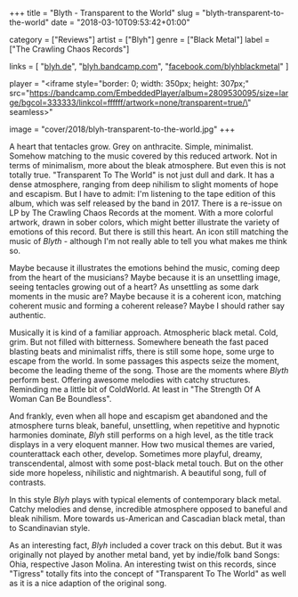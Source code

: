 +++
title = "Blyth - Transparent to the World"
slug = "blyth-transparent-to-the-world"
date = "2018-03-10T09:53:42+01:00"

category = ["Reviews"]
artist = ["Blyh"]
genre = ["Black Metal"]
label = ["The Crawling Chaos Records"]

links = [
	"[blyh.de](http://www.blyh.de)",
	"[blyh.bandcamp.com](https://blyh.bandcamp.com)",
	"[facebook.com/blyhblackmetal](https://www.facebook.com/blyhblackmetal)"
]

player = "<iframe style=\"border: 0; width: 350px; height: 307px;\" src=\"https://bandcamp.com/EmbeddedPlayer/album=2809530095/size=large/bgcol=333333/linkcol=ffffff/artwork=none/transparent=true/\" seamless></iframe>" 

image = "cover/2018/blyh-transparent-to-the-world.jpg"
+++


A heart that tentacles grow. Grey on anthracite. Simple, minimalist. Somehow matching to the music covered by this reduced artwork. Not in terms of minimalism, more about the bleak atmosphere. But even this is not totally true. "Transparent To The World" is not just dull and dark. It has a dense atmosphere, ranging from deep nihilism to slight moments of hope and escapism. 
But I have to admit: I'm listening to the tape edition of this album, which was self released by the band in 2017. There is a re-issue on LP by The Crawling Chaos Records at the moment. With a more colorful artwork, drawn in sober colors, which might better illustrate the variety of emotions of this record. But there is still this heart. An icon still matching the music of _Blyth_ - although I'm not really able to tell you what makes me think so.

Maybe because it illustrates the emotions behind the music, coming deep from the heart of the musicians? Maybe because it is an unsettling image, seeing tentacles growing out of a heart? As unsettling as some dark moments in the music are? Maybe because it is a coherent icon, matching coherent music and forming a coherent release? Maybe I should rather say authentic.

Musically it is kind of a familiar approach. Atmospheric black metal. Cold, grim. But not filled with bitterness. Somewhere beneath the fast paced blasting beats and minimalist riffs, there is still some hope, some urge to escape from the world. In some passages this aspects seize the moment, become the leading theme of the song. Those are the moments where _Blyth_ perform best. Offering awesome melodies with catchy structures. Reminding me a little bit of ColdWorld. At least in "The Strength Of A Woman Can Be Boundless".

And frankly, even when all hope and escapism get abandoned and the atmosphere turns bleak, baneful, unsettling, when repetitive and hypnotic harmonies dominate, _Blyh_ still performs on a high level, as the title track displays in a very eloquent manner. How two musical themes are varied, counterattack each other, develop. Sometimes more playful, dreamy, transcendental, almost with some post-black metal touch. But on the other side more hopeless, nihilistic and nightmarish. A beautiful song, full of contrasts.

In this style _Blyh_ plays with typical elements of contemporary black metal. Catchy melodies and dense, incredible atmosphere opposed to baneful and bleak nihilism. More towards us-American and Cascadian black metal, than to Scandinavian style.

As an interesting fact, _Blyh_ included a cover track on this debut. But it was originally not played by another metal band, yet by indie/folk band Songs: Ohia, respective Jason Molina. An interesting twist on this records, since "Tigress" totally fits into the concept of "Transparent To The World" as well as it is a nice adaption of the original song.


